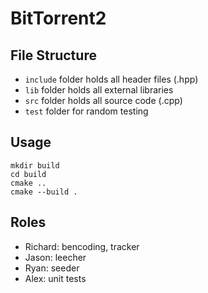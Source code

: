 # BitTorrent2

## File Structure
- ```include``` folder holds all header files (.hpp)
- ```lib``` folder holds all external libraries
- ```src``` folder holds all source code (.cpp)
- ```test``` folder for random testing

## Usage
```
mkdir build 
cd build 
cmake .. 
cmake --build . 
```

## Roles
- Richard: bencoding, tracker
- Jason: leecher
- Ryan: seeder
- Alex: unit tests
